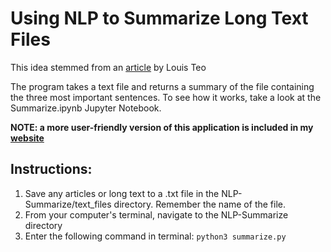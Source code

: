# Using NLP to Summarize Long Text Files
This idea stemmed from an [article](https://towardsdatascience.com/report-is-too-long-to-read-use-nlp-to-create-a-summary-6f5f7801d355) by Louis Teo

The program takes a text file and returns a summary of the file containing the three most important sentences. To see how it works, take a look at the Summarize.ipynb Jupyter Notebook.

**NOTE: a more user-friendly version of this application is included in my [website](www.ewilens.com/summarize-text)**

## Instructions:
1. Save any articles or long text to a .txt file in the NLP-Summarize/text_files directory. Remember the name of the file.
2. From your computer's terminal, navigate to the NLP-Summarize directory
3. Enter the following command in terminal: ``python3 summarize.py``

